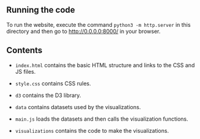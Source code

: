 


## Running the code

To run the website, execute the command `python3 -m http.server` in this directory and then go to http://0.0.0.0:8000/ in your browser.

## Contents

* `index.html` contains the basic HTML structure and links to the CSS and JS files.

* `style.css` contains CSS rules.

* `d3` contains the D3 library.

* `data` contains datasets used by the visualizations.

* `main.js` loads the datasets and then calls the visualization functions.

* `visualizations` contains the code to make the visualizations. 

